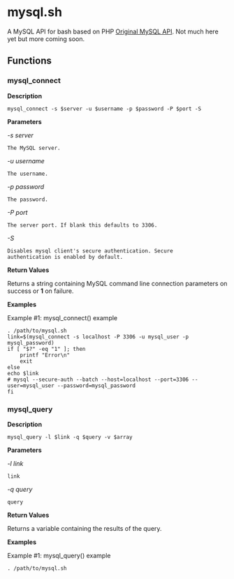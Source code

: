 mysql.sh
========

A MySQL API for bash based on PHP
[Original MySQL API](http://php.net/manual/en/book.mysql.php). Not
much here yet but more coming soon.

Functions
---------

### mysql_connect

**Description**

    mysql_connect -s $server -u $username -p $password -P $port -S

**Parameters**

*-s server*

    The MySQL server.

*-u username*

    The username.

*-p password*

    The password.

*-P port*

    The server port. If blank this defaults to 3306.

*-S*

    Disables mysql client's secure authentication. Secure
    authentication is enabled by default.

**Return Values**

Returns a string containing MySQL command line connection parameters
on success or **1** on failure.

**Examples**

Example #1: mysql_connect() example

    . /path/to/mysql.sh
    link=$(mysql_connect -s localhost -P 3306 -u mysql_user -p mysql_password)
    if [ "$?" -eq "1" ]; then
        printf "Error\n"
        exit
    else
    echo $link
    # mysql --secure-auth --batch --host=localhost --port=3306 --user=mysql_user --password=mysql_password
    fi

### mysql_query

**Description**

    mysql_query -l $link -q $query -v $array

**Parameters**

*-l link*

    link

*-q query*

    query

**Return Values**

Returns a variable containing the results of the query.

**Examples**

Example #1: mysql_query() example

    . /path/to/mysql.sh

